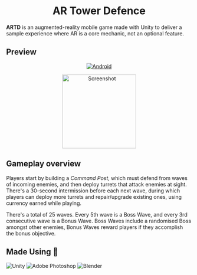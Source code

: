 <h1 id="title" align="center">AR Tower Defence</h1>

<p align="left"><b>ARTD</b> is an augmented-reality mobile game made with Unity to deliver a sample experience where AR is a core mechanic, not an optional feature.</p>

## Preview
<p align="center">
  <a href="https://github.com/crystalcheong/ARTD/releases/download/v1.1/ARTD.apk"><img alt="Android" src="https://img.shields.io/badge/Android-3DDC84?style=for-the-badge&logo=android&logoColor=white" /></a>
</p> 
<p align="center">
  <img src="https://github.com/crystalcheong/ARTD/blob/master/Screenshots/Mockup.png" alt="Screenshot" height="200" width="auto"/>
</p>

## Gameplay overview
Players start by building a *Command Post*, which must defend from waves of incoming enemies, and then deploy turrets that attack enemies at sight. There's a 30-second intermission before each next wave, during which players can deploy more turrets and repair/upgrade existing ones, using currency earned while playing.

There's a total of 25 waves. Every 5th wave is a Boss Wave, and every 3rd consecutive wave is a Bonus Wave. Boss Waves include a randomised Boss amongst other enemies, Bonus Waves reward players if they accomplish the bonus objective.

## Made Using :wrench:

<img alt="Unity" src="https://img.shields.io/badge/unity%20-%23000000.svg?&style=for-the-badge&logo=unity&logoColor=white"/>
<img alt="Adobe Photoshop" src="https://img.shields.io/badge/adobe%20photoshop%20-%2331A8FF.svg?&style=for-the-badge&logo=adobe%20photoshop&logoColor=white"/>
<img alt="Blender" src="https://img.shields.io/badge/blender%20-%23F5792A.svg?&style=for-the-badge&logo=blender&logoColor=white"/>
